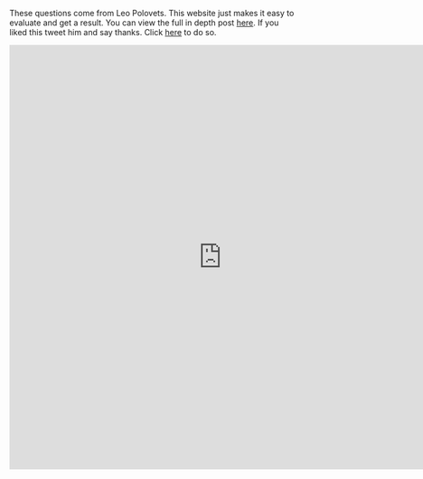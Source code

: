 ---
---

These questions come from Leo Polovets. This website just makes it easy to evaluate and get a result. You can view the full in depth post [here](https://www.codingvc.com/how-to-de-risk-a-startup). If you liked this tweet him and say thanks. Click [here](https://twitter.com/intent/tweet?text=Thank+you+@lpolovets+for+creating+this+awesome+startup+resource.+https:/mystartuprisk.com/) to do so.
<br/>

<div markdown="0">
<iframe src="https://docs.google.com/forms/d/e/1FAIpQLScB6L0XVb103ubqk6x-dFNCfYTxAtVSA3UjsOg39LW0volubQ/viewform?embedded=true" width="750" height="750" frameborder="0" marginheight="0" marginwidth="0">Loading...</iframe>
</div>
